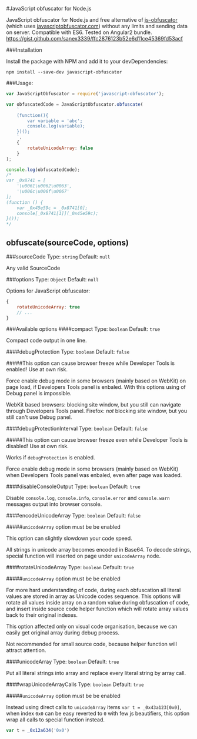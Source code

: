 #JavaScript obfuscator for Node.js

JavaScript obfuscator for Node.js and free alternative of [js-obfuscator](https://github.com/caiguanhao/js-obfuscator) (which uses [javascriptobfuscator.com](https://javascriptobfuscator.com/Javascript-Obfuscator.aspx)) without any limits and sending data on server.
Compatible with ES6.
Tested on Angular2 bundle.
https://gist.github.com/sanex3339/ffc2876123b52e6d11ce45369fd53acf

###Installation

Install the package with NPM and add it to your devDependencies:

`npm install --save-dev javascript-obfuscator`

###Usage:

```javascript
var JavaScriptObfuscator = require('javascript-obfuscator');

var obfuscatedCode = JavaScriptObfuscator.obfuscate(
    `
    (function(){
        var variable = 'abc';
        console.log(variable);
    })();
    `,
    {
        rotateUnicodeArray: false
    }
);

console.log(obfuscatedCode);
/*
var _0x8741 = [
    '\u0061\u0062\u0063',
    '\u006c\u006f\u0067'
];
(function () {
    var _0x45e59c = _0x8741[0];
    console[_0x8741[1]](_0x45e59c);
}());
*/
```

## obfuscate(sourceCode, options)

###sourceCode
Type: `string` Default: `null`

Any valid SourceCode

###options
Type: `Object` Default: `null`

Options for JavaScript obfuscator:

```javascript
{
    rotateUnicodeArray: true
    // ...
}
```

###Available options
####compact
Type: `boolean` Default: `true`

Compact code output in one line.

####debugProtection
Type: `boolean` Default: `false`

#####This option can cause browser freeze while Developer Tools is enabled! Use at own risk.

Force enable debug mode in some browsers (mainly based on WebKit) on page load, if Developers Tools panel is enbaled.
With this options using of Debug panel is impossible.

WebKit based browsers: blocking site window, but you still can navigate through Developers Tools panel.
Firefox: *not* blocking site window, but you still can't use Debug panel.

####debugProtectionInterval
Type: `boolean` Default: `false`

#####This option can cause browser freeze even while Developer Tools is disabled! Use at own risk.

Works if `debugProtection` is enabled.

Force enable debug mode in some browsers (mainly based on WebKit) when Developers Tools panel was enbaled, even after page was loaded.

####disableConsoleOutput
Type: `boolean` Default: `true`

Disable `console.log`, `console.info`, `console.error` and `console.warn` messages output into browser console.

####encodeUnicodeArray
Type: `boolean` Default: `false`

#####`unicodeArray` option must be be enabled

This option can slightly slowdown your code speed.

All strings in unicode array becomes encoded in Base64.
To decode strings, special function will inserted on page under `unicodeArray` node.

####rotateUnicodeArray
Type: `boolean` Default: `true`

#####`unicodeArray` option must be be enabled

For more hard understanding of code, during each obfuscation all literal values are stored in array as Unicode codes sequence.
This options will rotate all values inside array on a random value during obfuscation of code, and insert inside source code helper function
which will rotate array values back to their original indexes.

This option affected only on visual code organisation, because we can easily get original array during debug process.

Not recommended for small source code, because helper function will attract attention.

####unicodeArray
Type: `boolean` Default: `true`

Put all literal strings into array and replace every literal string by array call.

####wrapUnicodeArrayCalls
Type: `boolean` Default: `true`

#####`unicodeArray` option must be be enabled

Instead using direct calls to `unicodeArray` items `var t = _0x43a123[0x0]`, 
when index `0x0` can be easy reverted to `0` with few js beautifiers, this option wrap all calls to special function instead.

```javascript
var t = _0x12a634('0x0')
```
